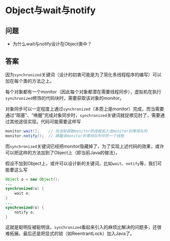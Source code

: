 # Object与wait与notify

## 问题

- 为什么wait与notify设计在Object类中？

## 答案

因为`synchronized`关键词（设计的初衷可能是为了简化多线程程序的编写）可以加在每个类的方法之上。

每个对象都有一个monitor（因此每个对象都潜在需要线程同步），虚拟机在执行`synchronized`修饰的代码块时，需要获取该对象的monitor。

对象同步可以一定程度上通过`synchronized`（本质上是monitor）完成，而当需要通过“阻塞”、“唤醒”完成对象同步时，`synchronized`关键词就捉襟见肘了，需要通过其他途径实现。代码可能需要这样写

```java
monitor.wait();    // 将当前获取monitor的线程加入该monitor的等待队列
monitor.notify();  // 唤醒该monitor的等待队列中的一个线程
```

而`synchronized`关键词已经把monitor隐藏掉了，为了实现上述代码的效果，或许可以把这样的方法加到了Object上（即当前Java的做法）。

假设不加到Object上，或许可以设计新的关键词，比如`wait`、`notify`等，我们可能要这么写

```java
Object o = new Object();
...
synchronized(o) {
    wait o;
}
...
synchronized(o) {
    notify o;
}
```

这就是聪明反被聪明误，`synchronized`看起来引入的麻烦比解决的问题多，还很难拓展。最后还是把显式的锁（如ReentrantLock）加入Java了。

